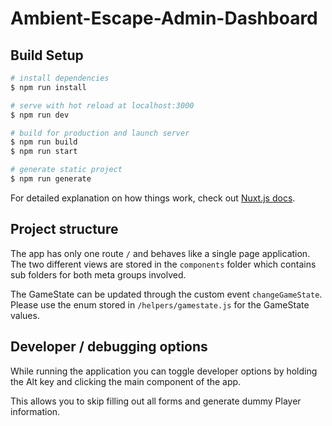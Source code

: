 # Ambient-Escape-Admin-Dashboard

## Build Setup

``` bash
# install dependencies
$ npm run install

# serve with hot reload at localhost:3000
$ npm run dev

# build for production and launch server
$ npm run build
$ npm run start

# generate static project
$ npm run generate
```

For detailed explanation on how things work, check out [Nuxt.js docs](https://nuxtjs.org).

## Project structure
The app has only one route `/` and behaves like a single page application. The two different views are stored in the `components` folder which contains sub folders for both meta groups involved.

The GameState can be updated through the custom event `changeGameState`. Please use the enum stored in `/helpers/gamestate.js` for the GameState values. 

## Developer / debugging options
While running the application you can toggle developer options by holding the Alt key and clicking the main component of the app.

This allows you to skip filling out all forms and generate dummy Player information.
